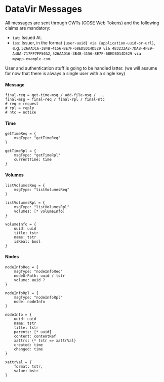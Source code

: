 # DataVir Messages

All messages are sent through CWTs (COSE Web Tokens) and the following claims are mandatory:

  * `iat`: Issued At.
  * `iss`: Issuer, in the format `{user-uuid} via {application-uuid-or-url}`, e.g. `526AAD16-3B4B-4156-BE7F-68ED5D14D529 via 4B3232A2-7DAB-4FE9-A40A-717FF7FF50A2`, `526AAD16-3B4B-4156-BE7F-68ED5D14D529 via myapp.example.com`.

User and authentication stuff is going to be handled latter. (we will assume for now that there is always a single user with a single key)

#### Message

```cddl
final-req = get-time-msg / add-file-msg / ...
final-msg = final-req / final-rpl / final-ntc
# req = request
# rpl = reply
# ntc = notice
```

#### Time

```cddl
getTimeReq = {
	msgType: "getTimeReq"
}
```

```cddl
getTimeRpl = {
	msgType: "getTimeRpl"
	currentTime: time
}
```

#### Volumes

```cddl
listVolumesReq = {
	msgType: "listVolumesReq"
}
```

```cddl
listVolumesRpl = {
	msgType: "listVolumesRpl"
	volumes: [* volumeInfo]
}
```

```cddl
volumeInfo = {
	uuid: uuid
	title: tstr
	name: tstr
	isReal: bool
}
```

#### Nodes

```cddl
nodeInfoReq = {
	msgType: "nodeInfoReq"
	nodeOrPath: uuid / tstr
	volume: uuid ?
}
```

```cddl
nodeInfoRpl = {
	msgType: "nodeInfoRpl"
	node: nodeInfo
}
```

```cddl
nodeInfo = {
	uuid: uuid
	name: tstr
	title: tstr
	parents: [* uuid]
	content: contentRef
	xattrs: {* tstr => xattrVal}
	created: time
	changed: time
}

xattrVal = {
	format: tstr,
	value: bstr
}
```
